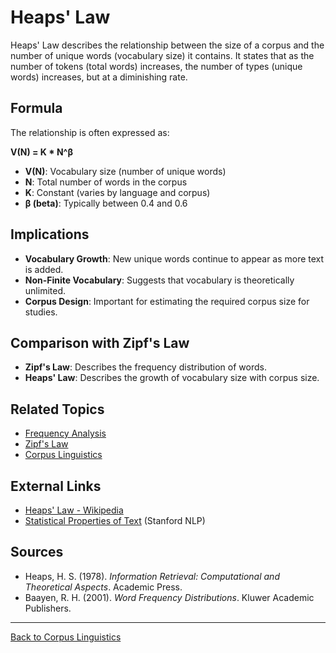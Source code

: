 # Heaps' Law

Heaps' Law describes the relationship between the size of a corpus and the number of unique words (vocabulary size) it contains. It states that as the number of tokens (total words) increases, the number of types (unique words) increases, but at a diminishing rate.

## Formula

The relationship is often expressed as:

**V(N) = K * N^β**

- **V(N)**: Vocabulary size (number of unique words)
- **N**: Total number of words in the corpus
- **K**: Constant (varies by language and corpus)
- **β (beta)**: Typically between 0.4 and 0.6

## Implications

- **Vocabulary Growth**: New unique words continue to appear as more text is added.
- **Non-Finite Vocabulary**: Suggests that vocabulary is theoretically unlimited.
- **Corpus Design**: Important for estimating the required corpus size for studies.

## Comparison with Zipf's Law

- **Zipf's Law**: Describes the frequency distribution of words.
- **Heaps' Law**: Describes the growth of vocabulary size with corpus size.


## Related Topics

- [Frequency Analysis](Frequency-Analysis.md)
- [Zipf's Law](Zipf's-Law.md)
- [Corpus Linguistics](Corpus-Linguistics.md)

## External Links

- [Heaps' Law - Wikipedia](https://en.wikipedia.org/wiki/Heaps%27_law)
- [Statistical Properties of Text](https://nlp.stanford.edu/IR-book/html/htmledition/heaps-law-1.html) (Stanford NLP)

## Sources

- Heaps, H. S. (1978). *Information Retrieval: Computational and Theoretical Aspects*. Academic Press.
- Baayen, R. H. (2001). *Word Frequency Distributions*. Kluwer Academic Publishers.

---

[Back to Corpus Linguistics](README.md)
